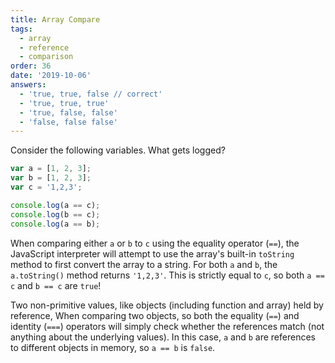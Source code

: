 ```yaml
---
title: Array Compare
tags:
  - array
  - reference
  - comparison
order: 36
date: '2019-10-06'
answers:
  - 'true, true, false // correct'
  - 'true, true, true'
  - 'true, false, false'
  - 'false, false false'
---
```


Consider the following variables. What gets logged?

```javascript
var a = [1, 2, 3];
var b = [1, 2, 3];
var c = '1,2,3';

console.log(a == c);
console.log(b == c);
console.log(a == b);
```

<!-- explanation -->

When comparing either `a` or `b` to `c` using the equality operator (`==`), the JavaScript interpreter will attempt to use the array's built-in `toString` method to first convert the array to a string. For both `a` and `b`, the `a.toString()` method returns `'1,2,3'`. This is strictly equal to `c`, so both `a == c` and `b == c` are `true`!

Two non-primitive values, like objects (including function and array) held by reference, When comparing two objects, so both the equality (`==`) and identity (`===`) operators will simply check whether the references match (not anything about the underlying values). In this case, `a` and `b` are references to different objects in memory, so `a == b` is `false`.
